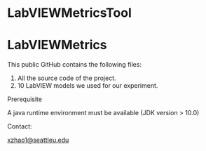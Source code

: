 # LabVIEWMetricsTool

# LabVIEWMetrics

This public GitHub contains the following files:

  1. All the source code of the project.
  2. 10 LabVIEW models we used for our experiment.
  
Prerequisite
  
  A java runtime environment must be available (JDK version > 10.0)
  
Contact:

  xzhao1@seattleu.edu
